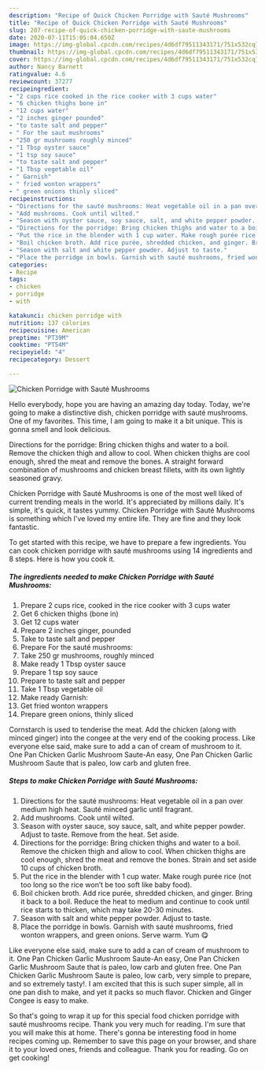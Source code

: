 ```yaml
---
description: "Recipe of Quick Chicken Porridge with Sauté Mushrooms"
title: "Recipe of Quick Chicken Porridge with Sauté Mushrooms"
slug: 207-recipe-of-quick-chicken-porridge-with-saute-mushrooms
date: 2020-07-11T15:05:04.650Z
image: https://img-global.cpcdn.com/recipes/4d6df79511343171/751x532cq70/chicken-porridge-with-saute-mushrooms-recipe-main-photo.jpg
thumbnail: https://img-global.cpcdn.com/recipes/4d6df79511343171/751x532cq70/chicken-porridge-with-saute-mushrooms-recipe-main-photo.jpg
cover: https://img-global.cpcdn.com/recipes/4d6df79511343171/751x532cq70/chicken-porridge-with-saute-mushrooms-recipe-main-photo.jpg
author: Nancy Barnett
ratingvalue: 4.6
reviewcount: 37277
recipeingredient:
- "2 cups rice cooked in the rice cooker with 3 cups water"
- "6 chicken thighs bone in"
- "12 cups water"
- "2 inches ginger pounded"
- "to taste salt and pepper"
- " For the saut mushrooms"
- "250 gr mushrooms roughly minced"
- "1 Tbsp oyster sauce"
- "1 tsp soy sauce"
- "to taste salt and pepper"
- "1 Tbsp vegetable oil"
- " Garnish"
- " fried wonton wrappers"
- " green onions thinly sliced"
recipeinstructions:
- "Directions for the sauté mushrooms: Heat vegetable oil in a pan over medium high heat. Sauté minced garlic until fragrant."
- "Add mushrooms. Cook until wilted."
- "Season with oyster sauce, soy sauce, salt, and white pepper powder. Adjust to taste. Remove from the heat. Set aside."
- "Directions for the porridge: Bring chicken thighs and water to a boil. Remove the chicken thigh and allow to cool. When chicken thighs are cool enough, shred the meat and remove the bones. Strain and set aside 10 cups of chicken broth."
- "Put the rice in the blender with 1 cup water. Make rough purée rice (not too long so the rice won’t be too soft like baby food)."
- "Boil chicken broth. Add rice purée, shredded chicken, and ginger. Bring it back to a boil. Reduce the heat to medium and continue to cook until rice starts to thicken, which may take 20-30 minutes."
- "Season with salt and white pepper powder. Adjust to taste."
- "Place the porridge in bowls. Garnish with sauté mushrooms, fried wonton wrappers, and green onions. Serve warm. Yum 😋"
categories:
- Recipe
tags:
- chicken
- porridge
- with

katakunci: chicken porridge with 
nutrition: 137 calories
recipecuisine: American
preptime: "PT39M"
cooktime: "PT54M"
recipeyield: "4"
recipecategory: Dessert

---
```



![Chicken Porridge with Sauté Mushrooms](https://img-global.cpcdn.com/recipes/4d6df79511343171/751x532cq70/chicken-porridge-with-saute-mushrooms-recipe-main-photo.jpg)

Hello everybody, hope you are having an amazing day today. Today, we're going to make a distinctive dish, chicken porridge with sauté mushrooms. One of my favorites. This time, I am going to make it a bit unique. This is gonna smell and look delicious.

Directions for the porridge: Bring chicken thighs and water to a boil. Remove the chicken thigh and allow to cool. When chicken thighs are cool enough, shred the meat and remove the bones. A straight forward combination of mushrooms and chicken breast fillets, with its own lightly seasoned gravy.

Chicken Porridge with Sauté Mushrooms is one of the most well liked of current trending meals in the world. It's appreciated by millions daily. It's simple, it's quick, it tastes yummy. Chicken Porridge with Sauté Mushrooms is something which I've loved my entire life. They are fine and they look fantastic.


To get started with this recipe, we have to prepare a few ingredients. You can cook chicken porridge with sauté mushrooms using 14 ingredients and 8 steps. Here is how you cook it.

<!--inarticleads1-->

##### The ingredients needed to make Chicken Porridge with Sauté Mushrooms:

1. Prepare 2 cups rice, cooked in the rice cooker with 3 cups water
1. Get 6 chicken thighs (bone in)
1. Get 12 cups water
1. Prepare 2 inches ginger, pounded
1. Take to taste salt and pepper
1. Prepare  For the sauté mushrooms:
1. Take 250 gr mushrooms, roughly minced
1. Make ready 1 Tbsp oyster sauce
1. Prepare 1 tsp soy sauce
1. Prepare to taste salt and pepper
1. Take 1 Tbsp vegetable oil
1. Make ready  Garnish:
1. Get  fried wonton wrappers
1. Prepare  green onions, thinly sliced


Cornstarch is used to tenderise the meat. Add the chicken (along with minced ginger) into the congee at the very end of the cooking process. Like everyone else said, make sure to add a can of cream of mushroom to it. One Pan Chicken Garlic Mushroom Saute-An easy, One Pan Chicken Garlic Mushroom Saute that is paleo, low carb and gluten free. 

<!--inarticleads2-->

##### Steps to make Chicken Porridge with Sauté Mushrooms:

1. Directions for the sauté mushrooms: Heat vegetable oil in a pan over medium high heat. Sauté minced garlic until fragrant.
1. Add mushrooms. Cook until wilted.
1. Season with oyster sauce, soy sauce, salt, and white pepper powder. Adjust to taste. Remove from the heat. Set aside.
1. Directions for the porridge: Bring chicken thighs and water to a boil. Remove the chicken thigh and allow to cool. When chicken thighs are cool enough, shred the meat and remove the bones. Strain and set aside 10 cups of chicken broth.
1. Put the rice in the blender with 1 cup water. Make rough purée rice (not too long so the rice won’t be too soft like baby food).
1. Boil chicken broth. Add rice purée, shredded chicken, and ginger. Bring it back to a boil. Reduce the heat to medium and continue to cook until rice starts to thicken, which may take 20-30 minutes.
1. Season with salt and white pepper powder. Adjust to taste.
1. Place the porridge in bowls. Garnish with sauté mushrooms, fried wonton wrappers, and green onions. Serve warm. Yum 😋


Like everyone else said, make sure to add a can of cream of mushroom to it. One Pan Chicken Garlic Mushroom Saute-An easy, One Pan Chicken Garlic Mushroom Saute that is paleo, low carb and gluten free. One Pan Chicken Garlic Mushroom Saute is paleo, low carb, very simple to prepare, and so extremely tasty!. I am excited that this is such super simple, all in one pan dish to make, and yet it packs so much flavor. Chicken and Ginger Congee is easy to make. 

So that's going to wrap it up for this special food chicken porridge with sauté mushrooms recipe. Thank you very much for reading. I'm sure that you will make this at home. There's gonna be interesting food in home recipes coming up. Remember to save this page on your browser, and share it to your loved ones, friends and colleague. Thank you for reading. Go on get cooking!

